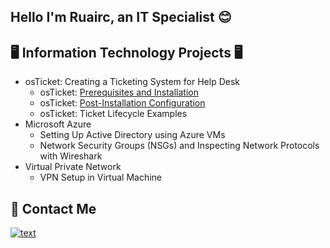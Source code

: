 ## Hello I'm Ruairc, an IT Specialist 😊

## 🖥️ Information Technology Projects 🖥️
* osTicket: Creating a Ticketing System for Help Desk
  * osTicket: [Prerequisites and Installation](https://github.com/CodeMonkey123456/osticket-prereqs)
  * osTicket: [Post-Installation Configuration](https://github.com/CodeMonkey123456/post-install-config/blob/main/README.md)
  * osTicket: Ticket Lifecycle Examples
* Microsoft Azure
  * Setting Up Active Directory using Azure VMs
  * Network Security Groups (NSGs) and Inspecting Network Protocols with Wireshark
* Virtual Private Network
  * VPN Setup in Virtual Machine

## 📩 Contact Me
[![text](https://img.shields.io/badge/LinkedIn-0077B5?style=for-the-badge&logo=linkedin&logoColor=white)](https://www.linkedin.com/in/ruairc-hannan-a40700198)

<!--
**CodeMonkey123456/CodeMonkey123456** is a ✨ _special_ ✨ repository because its `README.md` (this file) appears on your GitHub profile.

Here are some ideas to get you started:

- 🔭 I’m currently working on ...
- 🌱 I’m currently learning ...
- 👯 I’m looking to collaborate on ...
- 🤔 I’m looking for help with ...
- 💬 Ask me about ...
- 📫 How to reach me: ...
- 😄 Pronouns: ...
- ⚡ Fun fact: ...
-->
